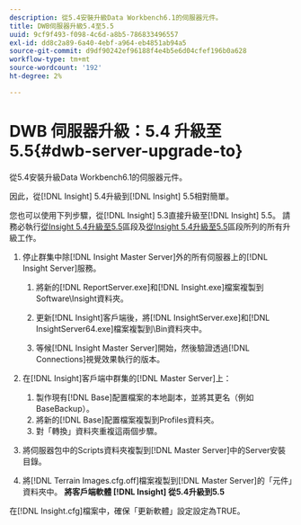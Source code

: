 ```yaml
---
description: 從5.4安裝升級Data Workbench6.1的伺服器元件。
title: DWB伺服器升級5.4至5.5
uuid: 9cf9f493-f098-4c6d-a8b5-786833496557
exl-id: dd8c2a89-6a40-4ebf-a964-eb4851ab94a5
source-git-commit: d9df90242ef96188f4e4b5e6d04cfef196b0a628
workflow-type: tm+mt
source-wordcount: '192'
ht-degree: 2%

---
```


# DWB 伺服器升級：5.4 升級至 5.5{#dwb-server-upgrade-to}

從5.4安裝升級Data Workbench6.1的伺服器元件。

因此，從[!DNL Insight] 5.4升級到[!DNL Insight] 5.5相對簡單。

您也可以使用下列步驟，從[!DNL Insight] 5.3直接升級至[!DNL Insight] 5.5。 請務必執行[從Insight 5.4升級至5.5](../../../../home/c-inst-svr/c-upgrd-uninst-sftwr/c-upgrd-sftwr/t-upgrd-to-5.5.md#task-b581e47952e941158d52db3e68f076b9)區段及[從Insight 5.4升級至5.5](../../../../home/c-inst-svr/c-upgrd-uninst-sftwr/c-upgrd-sftwr/t-upgrd-to-5.5.md#task-b581e47952e941158d52db3e68f076b9)區段所列的所有升級工作。

1. 停止群集中除[!DNL Insight Master Server]外的所有伺服器上的[!DNL Insight Server]服務。

   1. 將新的[!DNL ReportServer.exe]和[!DNL Insight.exe]檔案複製到Software\Insight資料夾。

   1. 更新[!DNL Insight]客戶端後，將[!DNL InsightServer.exe]和[!DNL InsightServer64.exe]檔案複製到\Bin資料夾中。

   1. 等候[!DNL Insight Master Server]開始，然後驗證透過[!DNL Connections]視覺效果執行的版本。

1. 在[!DNL Insight]客戶端中群集的[!DNL Master Server]上：

   1. 製作現有[!DNL Base]配置檔案的本地副本，並將其更名（例如BaseBackup）。
   1. 將新的[!DNL Base]配置檔案複製到Profiles資料夾。
   1. 對「轉換」資料夾重複這兩個步驟。

1. 將伺服器包中的Scripts資料夾複製到[!DNL Master Server]中的Server安裝目錄。
1. 將[!DNL Terrain Images.cfg.off]檔案複製到[!DNL Master Server]的「元件」資料夾中。
   **將客戶端軟體 [!DNL Insight] 從5.4升級到5.5**

在[!DNL Insight.cfg]檔案中，確保「更新軟體」設定設定為TRUE。
